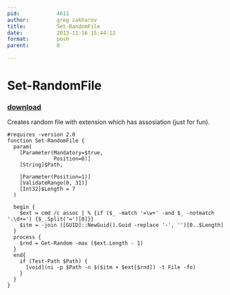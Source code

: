 ```yaml
---
pid:            4611
author:         greg zakharov
title:          Set-RandomFile
date:           2013-11-16 15:44:12
format:         posh
parent:         0

---
```


# Set-RandomFile

### [download](//scripts/4611.ps1)

Creates random file with extension which has assosiation (just for fun).

```posh
#requires -version 2.0
function Set-RandomFile {
  param(
    [Parameter(Mandatory=$true,
               Position=0)]
    [String]$Path,
    
    [Parameter(Position=1)]
    [ValidateRange(0, 31)]
    [Int32]$Length = 7
  )
  
  begin {
    $ext = cmd /c assoc | % {if ($_ -match '=\w+' -and $_ -notmatch '.\d+=') {$_.Split('=')[0]}}
    $itm = -join ([GUID]::NewGuid().Guid -replace '-', '')[0..$Length]
  }
  process {
    $rnd = Get-Random -max ($ext.Length - 1)
  }
  end{
    if (Test-Path $Path) {
      [void](ni -p $Path -n $($itm + $ext[$rnd]) -t File -fo)
    }
  }
}
```
